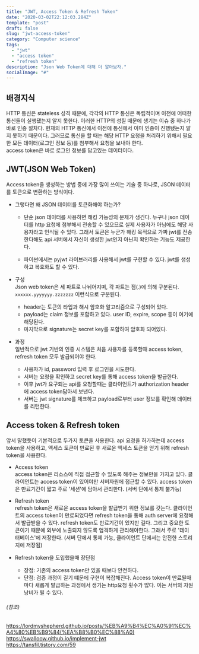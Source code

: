 ```yaml
---
title: "JWT, Access Token & Refresh Token"
date: "2020-03-02T22:12:03.284Z"
template: "post"
draft: false
slug: "jwt-access-token"
category: "Computer science"
tags:
  - "jwt"
  - "access token"
  - "refresh token"
description: "Json Web Token에 대해 더 알아보자."
socialImage: "#"
---
```

## 배경지식   
HTTP 통신은 stateless 성격 때문에, 각각의 HTTP 통신은 독립적이며 이전에 어떠한 통신들이 실행됐는지 알지 못한다. 이러한 HTTP의 성질 때문에 생기는 이슈 중 하나가 바로 인증 절차다. 현재의 HTTP 통신에서 이전에 통신에서 이미 인증이 진행됐는지 알지 못하기 때문이다. 그러므로 통신을 할 때는 해당 HTTP 요청을 처리하기 위해서 필요한 모든 데이터(로그인 정보 등)를 첨부해서 요청을 보내야 한다.   
access token은 바로 로그인 정보를 담고있는 데이터이다.

## JWT(JSON Web Token)

Access token을 생성하는 방법 중에 가장 많이 쓰이는 기술 중 하나로, JSON 데이터를 토큰으로 변환하는 방식이다. 

+ 그렇다면 왜 JSON 데이터를 토큰화해야 하는가?
    - 단순 json 데이터를 사용하면 해킹 가능성의 문제가 생긴다. 누구나 json 데이터를 http 요청에 첨부해서 전송할 수 있으므로 실제 사용자가 아님에도 해당 사용자라고 인식될 수 있다. 그래서 토큰은 누군가 해킹 목적으로 가짜 jwt를 전송한다해도 api 서버에서 자신이 생성한 jwt인지 아닌지 확인하는 기능도 제공한다. 

    - 파이썬에서는 pyjwt 라이브러리를 사용해서 jwt를 구현할 수 있다. jwt를 생성하고 복호화도 할 수 있다.

+ 구성   
Json web token은 세 파트로 나뉘어지며, 각 파트는 점(.)에 의해 구분된다.   
`xxxxxx.yyyyyyy.zzzzzzz` 이런식으로 구분된다.
    - header는 토큰의 타입과 해시 암호화 알고리즘으로 구성되어 있다. 
    - payload는 claim 정보를 포함하고 있다. user ID, expire, scope 등이 여기에 해당된다.
    - 마지막으로 signature는 secret key를 포함하여 암호화 되어있다. 

+ 과정   
일반적으로 jwt 기반의 인증 시스템은 처음 사용자를 등록할때 access token, refresh token 모두 발급되어야 한다. 
    - 사용자가 id, password 입력 후 로그인을 시도한다. 
    - 서버는 요청을 확인하고 secret key를 통해 access token을 발급한다.
    - 이후 jwt가 요구되는 api를 요청할때는 클라이언트가 authorization header에 access token담아서 보낸다.
    - 서버는 jwt signature를 체크하고 payload로부터 user 정보를 확인해 데이터를 리턴한다. 

## Access token & Refresh token   
앞서 말했듯이 기본적으로 두가지 토큰을 사용한다. api 요청을 허가하는데 access token을 사용하고, 액세스 토큰이 만료된 후 새로운 액세스 토큰을 얻기 위해 refresh token을 사용한다. 

+ Access token   
access token은 리소스에 직접 접근할 수 있도록 해주는 정보만을 가지고 있다. 클라이언트는 access token이 있어야만 서버자원에 접근할 수 있다. access token은 만료기간이 짧고 주로 '세션'에 담아서 관리한다. (서버 단에서 통제 불가능)

+ Refresh token   
refresh token은 새로운 access token을 발급받기 위한 정보를 갖는다. 클라이언트의 access token이 만료되었다면 refresh token을 통해 auth server에 요청해서 발급받을 수 있다. refresh token도 만료기간이 있지만 길다. 그리고 중요한 토큰이기 때문에 외부에 노출되지 않도록 엄격하게 관리해야한다. 그래서 주로 '데이터베이스'에 저장한다. (서버 단에서 통제 가능, 클라이언트 단에서는 안전한 스토리지에 저장됨)
   
+ Refresh token을 도입했을때 장단점   
    - 장점: 기존의 access token만 있을 때보다 안전하다.
    - 단점: 검증 과정이 길기 떄문에 구현이 복잡해진다. Access token이 만료될때마다 새롭게 발급하는 과정에서 생기는 http요청 횟수가 많다. 이는 서버의 자원 낭비가 될 수 있다.   


###### (참조)   
https://lordmyshepherd.github.io/posts/%EB%A9%B4%EC%A0%91%EC%A4%80%EB%B9%84(%EA%B8%B0%EC%88%A0)   
https://swalloow.github.io/implement-jwt   
https://tansfil.tistory.com/59

